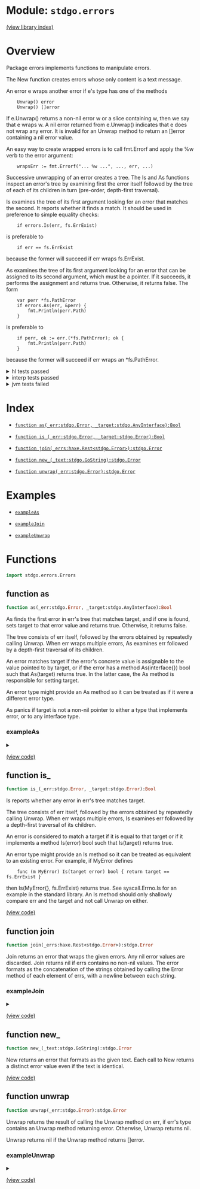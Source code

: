 # Module: `stdgo.errors`

[(view library index)](../stdgo.md)


# Overview



Package errors implements functions to manipulate errors.  


The New function creates errors whose only content is a text message.  


An error e wraps another error if e's type has one of the methods  

```
	Unwrap() error
	Unwrap() []error
```

If e.Unwrap\(\) returns a non\-nil error w or a slice containing w,
then we say that e wraps w. A nil error returned from e.Unwrap\(\)
indicates that e does not wrap any error. It is invalid for an
Unwrap method to return an \[\]error containing a nil error value.  


An easy way to create wrapped errors is to call fmt.Errorf and apply
the %w verb to the error argument:  

```
	wrapsErr := fmt.Errorf("... %w ...", ..., err, ...)
```

Successive unwrapping of an error creates a tree. The Is and As
functions inspect an error's tree by examining first the error
itself followed by the tree of each of its children in turn
\(pre\-order, depth\-first traversal\).  


Is examines the tree of its first argument looking for an error that
matches the second. It reports whether it finds a match. It should be
used in preference to simple equality checks:  

```
	if errors.Is(err, fs.ErrExist)
```

is preferable to  

```
	if err == fs.ErrExist
```

because the former will succeed if err wraps fs.ErrExist.  


As examines the tree of its first argument looking for an error that can be
assigned to its second argument, which must be a pointer. If it succeeds, it
performs the assignment and returns true. Otherwise, it returns false. The form  

```
	var perr *fs.PathError
	if errors.As(err, &perr) {
		fmt.Println(perr.Path)
	}
```

is preferable to  

```
	if perr, ok := err.(*fs.PathError); ok {
		fmt.Println(perr.Path)
	}
```

because the former will succeed if err wraps an \*fs.PathError.  

<details><summary>hl tests passed</summary>
<p>

```
=== RUN  TestNewEqual
--- PASS: TestNewEqual (%!s(float64=0.0001239776611328125))

=== RUN  TestErrorMethod
--- PASS: TestErrorMethod (%!s(float64=1.0967254638671875e-05))

=== RUN  TestJoinReturnsNil
--- PASS: TestJoinReturnsNil (%!s(float64=1.2874603271484375e-05))

=== RUN  TestJoin
--- PASS: TestJoin (%!s(float64=0.0006129741668701172))

=== RUN  TestJoinErrorMethod
--- PASS: TestJoinErrorMethod (%!s(float64=7.200241088867188e-05))

=== RUN  TestIs
--- PASS: TestIs (%!s(float64=0.00012111663818359375))

=== RUN  TestAs
--- PASS: TestAs (%!s(float64=0.027478933334350586))

=== RUN  TestAsValidation
--- PASS: TestAsValidation (%!s(float64=0.0027310848236083984))

=== RUN  TestUnwrap
--- PASS: TestUnwrap (%!s(float64=0.00015997886657714844))

```
</p>
</details>

<details><summary>interp tests passed</summary>
<p>

```
=== RUN  TestNewEqual
--- PASS: TestNewEqual (%!s(float64=0.0001418590545654297))

=== RUN  TestErrorMethod
--- PASS: TestErrorMethod (%!s(float64=2.384185791015625e-05))

=== RUN  TestJoinReturnsNil
--- PASS: TestJoinReturnsNil (%!s(float64=2.288818359375e-05))

=== RUN  TestJoin
--- PASS: TestJoin (%!s(float64=0.0010249614715576172))

=== RUN  TestJoinErrorMethod
--- PASS: TestJoinErrorMethod (%!s(float64=0.00018095970153808594))

=== RUN  TestIs
--- PASS: TestIs (%!s(float64=0.00028705596923828125))

=== RUN  TestAs
--- PASS: TestAs (%!s(float64=0.020804882049560547))

=== RUN  TestAsValidation
--- PASS: TestAsValidation (%!s(float64=0.001641988754272461))

=== RUN  TestUnwrap
--- PASS: TestUnwrap (%!s(float64=0.0002551078796386719))

```
</p>
</details>

<details><summary>jvm tests failed</summary>
<p>

```
IO.Overflow("write_ui16")
```
</p>
</details>


# Index


- [`function as(_err:stdgo.Error, _target:stdgo.AnyInterface):Bool`](<#function-as>)

- [`function is_(_err:stdgo.Error, _target:stdgo.Error):Bool`](<#function-is_>)

- [`function join(_errs:haxe.Rest<stdgo.Error>):stdgo.Error`](<#function-join>)

- [`function new_(_text:stdgo.GoString):stdgo.Error`](<#function-new_>)

- [`function unwrap(_err:stdgo.Error):stdgo.Error`](<#function-unwrap>)

# Examples


- [`exampleAs`](<#exampleas>)

- [`exampleJoin`](<#examplejoin>)

- [`exampleUnwrap`](<#exampleunwrap>)

# Functions


```haxe
import stdgo.errors.Errors
```


## function as


```haxe
function as(_err:stdgo.Error, _target:stdgo.AnyInterface):Bool
```



As finds the first error in err's tree that matches target, and if one is found, sets
target to that error value and returns true. Otherwise, it returns false.  


The tree consists of err itself, followed by the errors obtained by repeatedly
calling Unwrap. When err wraps multiple errors, As examines err followed by a
depth\-first traversal of its children.  


An error matches target if the error's concrete value is assignable to the value
pointed to by target, or if the error has a method As\(interface\{\}\) bool such that
As\(target\) returns true. In the latter case, the As method is responsible for
setting target.  


An error type might provide an As method so it can be treated as if it were a
different error type.  


As panics if target is not a non\-nil pointer to either a type that implements
error, or to any interface type.  

### exampleAs


<details><summary></summary>
<p>


```haxe
function exampleAs():Void {
        {
            var __tmp__ = stdgo.os.Os.open(("non-existing" : GoString)), __0:Ref<stdgo.os.Os.File> = __tmp__._0, _err:Error = __tmp__._1;
            if (_err != null) {
                var _pathError:Ref<stdgo.io.fs.Fs.PathError> = (null : Ref<stdgo.io.fs.Fs.PathError>);
                if (stdgo.errors.Errors.as(_err, Go.toInterface((Go.setRef(_pathError) : Ref<Ref<stdgo.io.fs.Fs.PathError>>)))) {
                    stdgo.fmt.Fmt.println(Go.toInterface(("Failed at path:" : GoString)), Go.toInterface(_pathError.path));
                } else {
                    stdgo.fmt.Fmt.println(Go.toInterface(_err));
                };
            };
        };
    }
```


</p>
</details>


[\(view code\)](<./Errors.hx#L286>)


## function is\_


```haxe
function is_(_err:stdgo.Error, _target:stdgo.Error):Bool
```



Is reports whether any error in err's tree matches target.  


The tree consists of err itself, followed by the errors obtained by repeatedly
calling Unwrap. When err wraps multiple errors, Is examines err followed by a
depth\-first traversal of its children.  


An error is considered to match a target if it is equal to that target or if
it implements a method Is\(error\) bool such that Is\(target\) returns true.  


An error type might provide an Is method so it can be treated as equivalent
to an existing error. For example, if MyError defines  

```
	func (m MyError) Is(target error) bool { return target == fs.ErrExist }
```

then Is\(MyError\{\}, fs.ErrExist\) returns true. See syscall.Errno.Is for
an example in the standard library. An Is method should only shallowly
compare err and the target and not call Unwrap on either.  

[\(view code\)](<./Errors.hx#L225>)


## function join


```haxe
function join(_errs:haxe.Rest<stdgo.Error>):stdgo.Error
```



Join returns an error that wraps the given errors.
Any nil error values are discarded.
Join returns nil if errs contains no non\-nil values.
The error formats as the concatenation of the strings obtained
by calling the Error method of each element of errs, with a newline
between each string.  

### exampleJoin


<details><summary></summary>
<p>


```haxe
function exampleJoin():Void {
        var _err1:Error = stdgo.errors.Errors.new_(("err1" : GoString));
        var _err2:Error = stdgo.errors.Errors.new_(("err2" : GoString));
        var _err:Error = stdgo.errors.Errors.join(_err1, _err2);
        stdgo.fmt.Fmt.println(Go.toInterface(_err));
        if (stdgo.errors.Errors.is_(_err, _err1)) {
            stdgo.fmt.Fmt.println(Go.toInterface(("err is err1" : GoString)));
        };
        if (stdgo.errors.Errors.is_(_err, _err2)) {
            stdgo.fmt.Fmt.println(Go.toInterface(("err is err2" : GoString)));
        };
    }
```


</p>
</details>


[\(view code\)](<./Errors.hx#L169>)


## function new\_


```haxe
function new_(_text:stdgo.GoString):stdgo.Error
```



New returns an error that formats as the given text.
Each call to New returns a distinct error value even if the text is identical.  

[\(view code\)](<./Errors.hx#L158>)


## function unwrap


```haxe
function unwrap(_err:stdgo.Error):stdgo.Error
```



Unwrap returns the result of calling the Unwrap method on err, if err's
type contains an Unwrap method returning error.
Otherwise, Unwrap returns nil.  


Unwrap returns nil if the Unwrap method returns \[\]error.  

### exampleUnwrap


<details><summary></summary>
<p>


```haxe
function exampleUnwrap():Void {
        var _err1:Error = stdgo.errors.Errors.new_(("error1" : GoString));
        var _err2:Error = stdgo.fmt.Fmt.errorf(("error2: [%w]" : GoString), Go.toInterface(_err1));
        stdgo.fmt.Fmt.println(Go.toInterface(_err2));
        stdgo.fmt.Fmt.println(Go.toInterface(stdgo.errors.Errors.unwrap(_err2)));
    }
```


</p>
</details>


[\(view code\)](<./Errors.hx#L195>)


